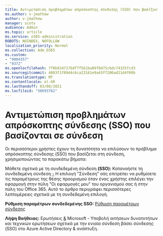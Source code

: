 ```yaml
---
title: Αντιμετώπιση προβλημάτων απρόσκοπτης σύνδεσης (SSO) που βασίζονται σε σύνδεση
ms.author: v-jmathew
author: v-jmathew
manager: scotv
audience: Admin
ms.topic: article
ms.service: o365-administration
ROBOTS: NOINDEX, NOFOLLOW
localization_priority: Normal
ms.collection: Adm_O365
ms.custom:
- "9004357"
- "9372"
ms.openlocfilehash: 7f8b9247176df7f561ba89f8d75cbdc74155fcd3
ms.sourcegitcommit: 4883f1f89d4c6ca23161e9a43ff206ad21d4f09b
ms.translationtype: MT
ms.contentlocale: el-GR
ms.lasthandoff: 03/08/2021
ms.locfileid: "50693762"
---
```

# <a name="troubleshoot-link-based-seamless-single-sign-on-sso-issues"></a>Αντιμετώπιση προβλημάτων απρόσκοπτης σύνδεσης (SSO) που βασίζονται σε σύνδεση

Οι περισσότεροι χρήστες έχουν τη δυνατότητα να επιλύσουν το πρόβλημα απρόσκοπτης σύνδεσης (SSO) που βασίζεται στη σύνδεση, χρησιμοποιώντας τα παρακάτω βήματα:

Μάθετε σχετικά με τη συνδεδεμένη σύνδεση **(SSO):** Κατανοήστε τη συνδεδεμένη σύνδεση [-](https://docs.microsoft.com/azure/active-directory/manage-apps/configure-linked-sign-on) Η επιλογή "Σύνδεση" σάς επιτρέπει να ρυθμίσετε τις παραμέτρους της θέσης προορισμού όταν ένας χρήστης επιλέγει την εφαρμογή στην πύλη "Οι εφαρμογές μου" του οργανισμού σας ή στην πύλη του Office 365. Αυτό το άρθρο περιγράφει περισσότερες λεπτομέρειες σχετικά με τη συνδεδεμένη επιλογή.

**Ρύθμιση παραμέτρων συνδεδεμένης SSO:** [Ρύθμιση παραμέτρων σύνδεσης](https://docs.microsoft.com/azure/active-directory/manage-apps/configure-linked-sign-on#configure-link)

**Λήψη Βοήθειας:** Ερωτήσεις [&](https://docs.microsoft.com/answers/topics/azure-ad-single-sign-on.html) Microsoft - Υποβολή αιτήσεων δυνατοτήτων και τεχνικών ερωτήσεων σχετικά με την ενιαία σύνδεση βάσει σύνδεσης (SSO) στο Azure Active Directory & ανάπτυξη.
